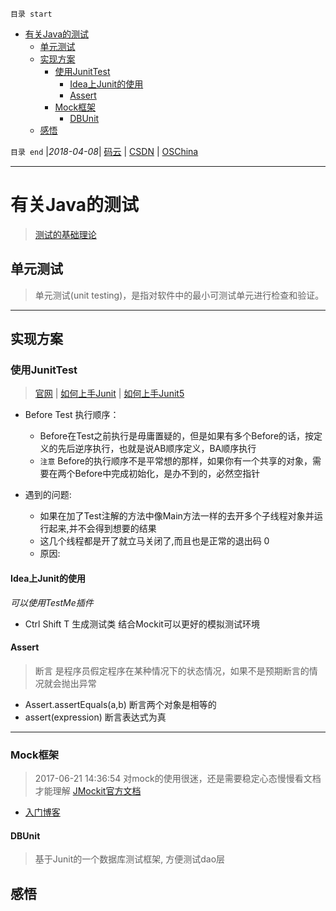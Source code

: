 `目录 start`
 
- [有关Java的测试](#有关java的测试)
    - [单元测试](#单元测试)
    - [实现方案](#实现方案)
        - [使用JunitTest](#使用junittest)
            - [Idea上Junit的使用](#idea上junit的使用)
            - [Assert](#assert)
        - [Mock框架](#mock框架)
            - [DBUnit](#dbunit)
    - [感悟](#感悟)

`目录 end` |_2018-04-08_| [码云](https://gitee.com/kcp1104) | [CSDN](http://blog.csdn.net/kcp606) | [OSChina](https://my.oschina.net/kcp1104)
****************************************
# 有关Java的测试
> [测试的基础理论](/Skills/Base/Test.md)

## 单元测试
> 单元测试(unit testing)，是指对软件中的最小可测试单元进行检查和验证。

****************
## 实现方案
### 使用JunitTest
> [官网](https://junit.org/junit4/) | [如何上手Junit](/MyBlog/how-to-use-junit.md) | [如何上手Junit5](/MyBlog/how-to-use-junit5.md)

- Before Test 执行顺序：
    - Before在Test之前执行是毋庸置疑的，但是如果有多个Before的话，按定义的先后逆序执行，也就是说AB顺序定义，BA顺序执行
    - `注意` Before的执行顺序不是平常想的那样，如果你有一个共享的对象，需要在两个Before中完成初始化，是办不到的，必然空指针

- 遇到的问题:
    - 如果在加了Test注解的方法中像Main方法一样的去开多个子线程对象并运行起来,并不会得到想要的结果
    - 这几个线程都是开了就立马关闭了,而且也是正常的退出码 0 
    - 原因:

#### Idea上Junit的使用
_可以使用TestMe插件_
- Ctrl Shift T 生成测试类 结合Mockit可以更好的模拟测试环境

#### Assert
> 断言 是程序员假定程序在某种情况下的状态情况，如果不是预期断言的情况就会抛出异常

- Assert.assertEquals(a,b) 断言两个对象是相等的
- assert(expression) 断言表达式为真

**************
### Mock框架
> 2017-06-21 14:36:54 对mock的使用很迷，还是需要稳定心态慢慢看文档才能理解
> [JMockit官方文档](http://www.vogella.com/tutorials/Mockito/article.html#testing-with-mock-objects)
- [入门博客](http://blog.csdn.net/chjttony/article/details/17838693)

#### DBUnit
> 基于Junit的一个数据库测试框架, 方便测试dao层

## 感悟

